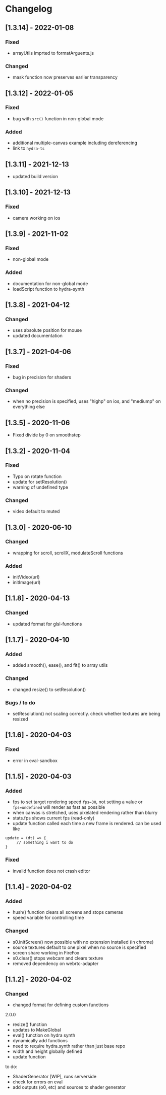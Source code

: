 # Changelog
## [1.3.14] - 2022-01-08
### Fixed
- arrayUtils imprted to formatArguents.js

### Changed
- mask function now preserves earlier transparency

## [1.3.12] - 2022-01-05
### Fixed
- bug with `src()` function in non-global mode

### Added
- additional multiple-canvas example including dereferencing
- link to `hydra-ts`

## [1.3.11] - 2021-12-13
- updated build version

## [1.3.10] - 2021-12-13
### Fixed
- camera working on ios

## [1.3.9] - 2021-11-02
### Fixed
- non-global mode

### Added
- documentation for non-global mode
- loadScript function to hydra-synth

## [1.3.8] - 2021-04-12
### Changed
- uses absolute position for mouse
- updated documentation

## [1.3.7] - 2021-04-06
### Fixed
- bug in precision for shaders

### Changed
- when no precision is specified, uses "highp" on ios, and "mediump" on everything else

## [1.3.5] - 2020-11-06
- Fixed divide by 0 on smoothstep

## [1.3.2] - 2020-11-04
### Fixed
- Typo on rotate function
- update for setResolution()
- warning of undefined type

### Changed
- video default to muted

## [1.3.0] - 2020-06-10
### Changed
- wrapping for scroll, scrollX, modulateScroll functions

### Added
- initVideo(url)
- initImage(url)

## [1.1.8] - 2020-04-13
### Changed
- updated format for glsl-functions

## [1.1.7] - 2020-04-10
### Added
 - added smooth(), ease(), and fit() to array utils

### Changed
 - changed resize() to setResolution()

### Bugs / to do
 - setResolution() not scaling correctly. check whether textures are being resized

## [1.1.6] - 2020-04-03
### Fixed
 - error in eval-sandbox

## [1.1.5] - 2020-04-03
### Added
 - fps to set target rendering speed `fps=30`, not setting a value or `fps=undefined` will render as fast as possible
 - when canvas is stretched, uses pixelated rendering rather than blurry
 - stats.fps shows current fps (read-only)
 - update function called each time a new frame is rendered. can be used like
 ```
update = (dt) => {
      // something i want to do
}
```

### Fixed
 - invalid function does not crash editor

## [1.1.4] - 2020-04-02

### Added
 - hush() function clears all screens and stops cameras
 - speed variable for controlling time

### Changed
 - s0.initScreen() now possible with no extension installed (in chrome)
 - source textures default to one pixel when no source is specified
 - screen share working in FireFox
 - s0.clear() stops webcam and clears texture
 - removed dependency on webrtc-adapter

## [1.1.2] - 2020-04-02
### Changed
 - changed format for defining custom functions

2.0.0

- resize() function
- updates to MakeGlobal
- eval() function on hydra synth
- dynamically add functions
- need to require hydra.synth rather than just base repo
- width and height globally defined
- update function


to do:
- ShaderGenerator [WIP], runs serverside
- check for errors on eval
- add outputs (o0, etc) and sources to shader generator
